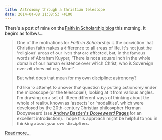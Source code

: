 ```yaml
---
title: Astronomy through a Christian telescope
date: 2014-08-08 11:08:53 +0100
---
```

There's a post of mine on the [Faith in Scholarship blog](http://faithinscholarship.org.uk/) this morning. It begins as follows...

> One of the motivations for _Faith in Scholarship_ is the conviction that Christian faith makes a difference to all areas of life. It's not just the 'religious' areas of our lives that are affected, but, in the famous words of Abraham Kuyper, 'There is not a square inch in the whole domain of our human existence over which Christ, who is Sovereign over _all_, does not cry, Mine!'
>
> But what does that mean for my own discipline: astronomy?
>
> I'd like to attempt to answer that question by putting astronomy under the microscope (or the telescope!), looking at it from various angles. I'm drawing on a set of fifteen different ways of thinking about the whole of reality, known as 'aspects' or 'modalities', which were developed by the 20th-century Christian philosopher Herman Dooyeweerd (see [Andrew Basden's _Dooyeweerd_ Pages](http://www.dooy.salford.ac.uk/aspects.html) for an excellent introduction). I hope this approach might be helpful to you in thinking about your own disciplines.

[Read more...](http://faithinscholarship.org.uk/astronomy-christian-telescope/)
